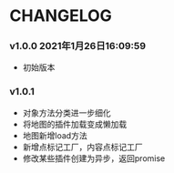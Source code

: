 # CHANGELOG

### v1.0.0 2021年1月26日16:09:59

- 初始版本

### v1.0.1

- 对象方法分类进一步细化
- 将地图的插件加载变成懒加载
- 地图新增load方法
- 新增点标记工厂，内容点标记工厂
- 修改某些插件创建为异步，返回promise
